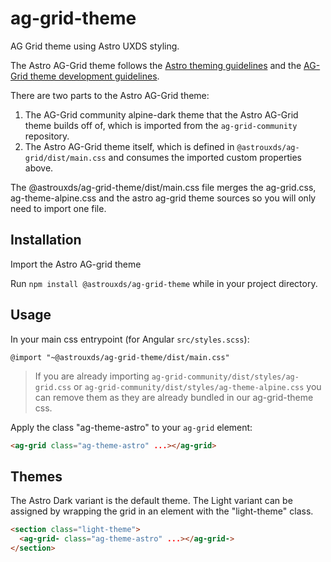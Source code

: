 # ag-grid-theme

AG Grid theme using Astro UXDS styling.

The Astro AG-Grid theme follows the [Astro theming guidelines](https://www.astrouxds.com/design-guidelines/theme/) and the [AG-Grid theme development guidelines](https://www.ag-grid.com/javascript-grid-themes-customising/).

There are two parts to the Astro AG-Grid theme:

1. The AG-Grid community alpine-dark theme that the Astro AG-Grid theme builds off of, which is imported from the `ag-grid-community` repository.
2. The Astro AG-Grid theme itself, which is defined in `@astrouxds/ag-grid/dist/main.css` and consumes the imported custom properties above.

The @astrouxds/ag-grid-theme/dist/main.css file merges the ag-grid.css, ag-theme-alpine.css and the astro ag-grid theme sources so you will only need to import one file.

## Installation

Import the Astro AG-grid theme

Run `npm install @astrouxds/ag-grid-theme` while in your project directory.

## Usage

In your main css entrypoint (for Angular `src/styles.scss`):

 `@import "~@astrouxds/ag-grid-theme/dist/main.css"`

> If you are already importing `ag-grid-community/dist/styles/ag-grid.css` or `ag-grid-community/dist/styles/ag-theme-alpine.css` you can remove them as they are already bundled in our ag-grid-theme css.

Apply the class "ag-theme-astro" to your `ag-grid` element:

```html
<ag-grid class="ag-theme-astro" ...></ag-grid>
```

## Themes

The Astro Dark variant is the default theme. The Light variant can be assigned by wrapping the grid in an element with the "light-theme" class.

```html
<section class="light-theme">
  <ag-grid- class="ag-theme-astro" ...></ag-grid->
</section>
```
